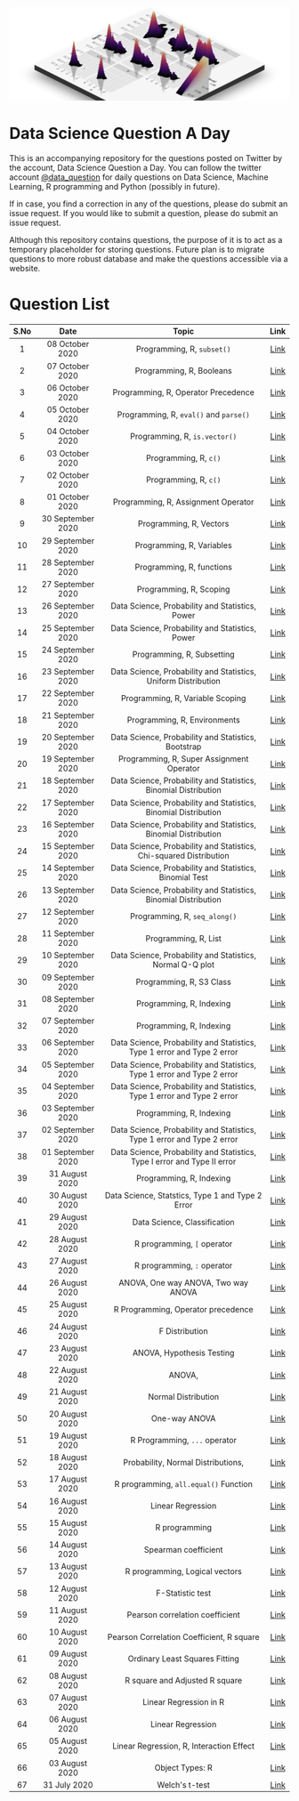 ![](logo.png)
# Data Science Question A Day

This is an accompanying repository for the questions posted on Twitter by the account, Data Science Question a Day. You can follow the twitter account [@data_question](https://twitter.com/data_question) for daily questions on Data Science, Machine Learning, R programming and Python (possibly in future).

If in case, you find a correction in any of the questions, please do submit an issue request. If you would like to submit a question, please do submit an issue request.

Although this repository contains questions, the purpose of it is to act as a temporary placeholder for storing questions. Future plan is to migrate questions to more robust database and make the questions accessible via a website.

# Question List

|S.No|Date|Topic|Link|
|:---:|:---:|:---:|:---:|
|1|08 October 2020|Programming,  R,  `subset()`|[Link](./questions/q_08102020.md)|
|2|07 October 2020|Programming,  R,  Booleans|[Link](./questions/q_07102020.md)|
|3|06 October 2020|Programming,  R,  Operator Precedence|[Link](./questions/q_06102020.md)|
|4|05 October 2020|Programming,  R,  `eval()` and `parse()`|[Link](./questions/q_05102020.md)|
|5|04 October 2020|Programming,  R,  `is.vector()`|[Link](./questions/q_04102020.md)|
|6|03 October 2020|Programming,  R,  `c()`|[Link](./questions/q_03102020.md)|
|7|02 October 2020|Programming,  R,  `c()`|[Link](./questions/q_02102020.md)|
|8|01 October 2020|Programming,  R,  Assignment Operator|[Link](./questions/q_01102020.md)|
|9|30 September 2020|Programming,  R,  Vectors|[Link](./questions/q_30092020.md)|
|10|29 September 2020|Programming,  R,  Variables|[Link](./questions/q_29092020.md)|
|11|28 September 2020|Programming,  R,  functions|[Link](./questions/q_28092020.md)|
|12|27 September 2020|Programming,  R,  Scoping|[Link](./questions/q_27092020.md)|
|13|26 September 2020|Data Science,  Probability and Statistics,  Power|[Link](./questions/q_26092020.md)|
|14|25 September 2020|Data Science,  Probability and Statistics,  Power|[Link](./questions/q_25092020.md)|
|15|24 September 2020|Programming,  R,  Subsetting|[Link](./questions/q_24092020.md)|
|16|23 September 2020|Data Science,  Probability and Statistics,  Uniform Distribution|[Link](./questions/q_23092020.md)|
|17|22 September 2020|Programming,  R,  Variable Scoping|[Link](./questions/q_22092020.md)|
|18|21 September 2020|Programming,  R,  Environments|[Link](./questions/q_21092020.md)|
|19|20 September 2020|Data Science,  Probability and Statistics,  Bootstrap|[Link](./questions/q_20092020.md)|
|20|19 September 2020|Programming,  R,  Super Assignment Operator|[Link](./questions/q_19092020.md)|
|21|18 September 2020|Data Science,  Probability and Statistics,  Binomial Distribution|[Link](./questions/q_18092020.md)|
|22|17 September 2020|Data Science,  Probability and Statistics,  Binomial Distribution|[Link](./questions/q_17092020.md)|
|23|16 September 2020|Data Science,  Probability and Statistics,  Binomial Distribution|[Link](./questions/q_16092020.md)|
|24|15 September 2020|Data Science,  Probability and Statistics,  Chi-squared Distribution|[Link](./questions/q_15092020.md)|
|25|14 September 2020|Data Science,  Probability and Statistics,  Binomial Test|[Link](./questions/q_14092020.md)|
|26|13 September 2020|Data Science,  Probability and Statistics,  Binomial Distribution|[Link](./questions/q_13092020.md)|
|27|12 September 2020|Programming,  R,  `seq_along()`|[Link](./questions/q_12092020.md)|
|28|11 September 2020|Programming,  R,  List|[Link](./questions/q_11092020.md)|
|29|10 September 2020|Data Science,  Probability and Statistics,  Normal Q-Q plot|[Link](./questions/q_10092020.md)|
|30|09 September 2020|Programming,  R,  S3 Class|[Link](./questions/q_09092020.md)|
|31|08 September 2020|Programming,  R,  Indexing|[Link](./questions/q_08092020.md)|
|32|07 September 2020|Programming,  R,  Indexing|[Link](./questions/q_07092020.md)|
|33|06 September 2020|Data Science,  Probability and Statistics,  Type 1 error and Type 2 error|[Link](./questions/q_06092020.md)|
|34|05 September 2020|Data Science,  Probability and Statistics,  Type 1 error and Type 2 error|[Link](./questions/q_05092020.md)|
|35|04 September 2020|Data Science,  Probability and Statistics,  Type 1 error and Type 2 error|[Link](./questions/q_04092020.md)|
|36|03 September 2020|Programming,  R,  Indexing|[Link](./questions/q_03092020.md)|
|37|02 September 2020|Data Science,  Probability and Statistics,  Type 1 error and Type 2 error|[Link](./questions/q_02092020.md)|
|38|01 September 2020|Data Science,  Probability and Statistics,  Type I error and Type II error|[Link](./questions/q_01092020.md)|
|39|31 August 2020|Programming,  R,  Indexing|[Link](./questions/q_31082020.md)|
|40|30 August 2020|Data Science,  Statstics,  Type 1 and Type 2 Error|[Link](./questions/q_30082020.md)|
|41|29 August 2020|Data Science,  Classification|[Link](./questions/q_29082020.md)|
|42|28 August 2020|R programming,  `[` operator|[Link](./questions/q_28082020.md)|
|43|27 August 2020|R programming,  `:` operator|[Link](./questions/q_27082020.md)|
|44|26 August 2020|ANOVA,  One way ANOVA,  Two way ANOVA|[Link](./questions/q_26082020.md)|
|45|25 August 2020|R Programming,  Operator precedence|[Link](./questions/q_25082020.md)|
|46|24 August 2020|F Distribution|[Link](./questions/q_24082020.md)|
|47|23 August 2020|ANOVA,  Hypothesis Testing|[Link](./questions/q_23082020.md)|
|48|22 August 2020|ANOVA, 	|[Link](./questions/q_22082020.md)|
|49|21 August 2020|Normal Distribution|[Link](./questions/q_21082020.md)|
|50|20 August 2020|One-way ANOVA|[Link](./questions/q_20082020.md)|
|51|19 August 2020|R Programming,  `...` operator|[Link](./questions/q_19082020.md)|
|52|18 August 2020|Probability,  Normal Distributions, 	|[Link](./questions/q_18082020.md)|
|53|17 August 2020|R programming,  `all.equal()` Function|[Link](./questions/q_17082020.md)|
|54|16 August 2020|Linear Regression|[Link](./questions/q_16082020.md)|
|55|15 August 2020|R programming|[Link](./questions/q_15082020.md)|
|56|14 August 2020|Spearman coefficient|[Link](./questions/q_14082020.md)|
|57|13 August 2020|R programming,  Logical vectors|[Link](./questions/q_13082020.md)|
|58|12 August 2020|F-Statistic test|[Link](./questions/q_12082020.md)|
|59|11 August 2020|Pearson correlation coefficient|[Link](./questions/q_11082020.md)|
|60|10 August 2020|Pearson Correlation Coefficient,  R square|[Link](./questions/q_10082020.md)|
|61|09 August 2020|Ordinary Least Squares Fitting|[Link](./questions/q_09082020.md)|
|62|08 August 2020|R square and Adjusted R square|[Link](./questions/q_08082020.md)|
|63|07 August 2020|Linear Regression in R|[Link](./questions/q_07082020.md)|
|64|06 August 2020|Linear Regression|[Link](./questions/q_06082020.md)|
|65|05 August 2020|Linear Regression,  R,  Interaction Effect|[Link](./questions/q_05082020.md)|
|66|03 August 2020|Object Types: R|[Link](./questions/q_03082020.md)|
|67|31 July 2020|Welch's t-test|[Link](./questions/q_31072020.md)|
